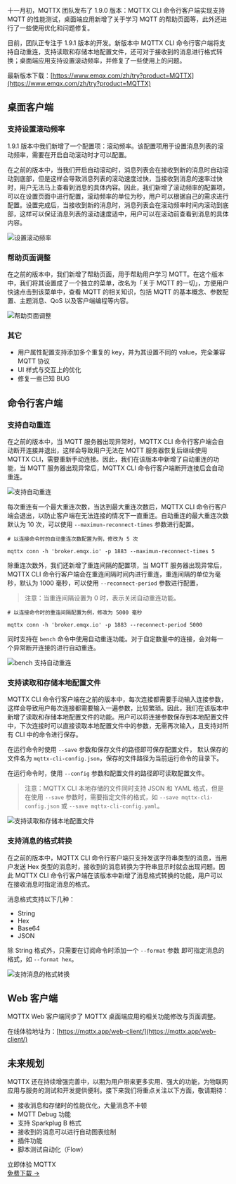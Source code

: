 十一月初，MQTTX 团队发布了 1.9.0 版本：MQTTX CLI 命令行客户端实现支持 MQTT 的性能测试，桌面端应用新增了关于学习 MQTT 的帮助页面等，此外还进行了一些使用优化和问题修复。

目前，团队正专注于 1.9.1 版本的开发。新版本中 MQTTX CLI 命令行客户端将支持自动重连，支持读取和存储本地配置文件，还可对于接收到的消息进行格式转换；桌面端应用支持设置滚动频率，并修复了一些使用上的问题。

最新版本下载：[https://www.emqx.com/zh/try?product=MQTTX](https://www.emqx.com/zh/try?product=MQTTX) 

## 桌面客户端

### 支持设置滚动频率

1.9.1 版本中我们新增了一个配置项：滚动频率。该配置项用于设置消息列表的滚动频率，需要在开启自动滚动时才可以配置。

在之前的版本中，当我们开启自动滚动时，消息列表会在接收到新的消息时自动滚动到底部，但是这样会导致消息列表的滚动速度过快，当接收到消息的速率过快时，用户无法马上查看到消息的具体内容。因此，我们新增了滚动频率的配置项，可以在设置页面中进行配置，滚动频率的单位为秒，用户可以根据自己的需求进行配置。设置完成后，当接收到新的消息时，消息列表会在滚动频率时间内滚动到底部，这样可以保证消息列表的滚动速度适中，用户可以在滚动前查看到消息的具体内容。

![设置滚动频率](https://assets.emqx.com/images/91d42fee8661daf7dcac64c7b445f6d0.png)

### 帮助页面调整

在之前的版本中，我们新增了帮助页面，用于帮助用户学习 MQTT。在这个版本中，我们将其设置成了一个独立的菜单，改名为「关于 MQTT 的一切」，方便用户快速点击到该菜单中，查看 MQTT 的相关知识，包括 MQTT 的基本概念、参数配置、主题消息、QoS 以及客户端编程等内容。

![帮助页面调整](https://assets.emqx.com/images/acfa3a94927df2d88e63215c31b4b1ca.png)

### 其它

- 用户属性配置支持添加多个重复的 key，并为其设置不同的 value，完全兼容 MQTT 协议
- UI 样式与交互上的优化
- 修复一些已知 BUG

## 命令行客户端

### 支持自动重连

在之前的版本中，当 MQTT 服务器出现异常时，MQTTX CLI 命令行客户端会自动断开连接并退出，这样会导致用户无法在 MQTT 服务器恢复后继续使用 MQTTX CLI，需要重新手动连接。因此，我们在该版本中新增了自动重连的功能，当 MQTT 服务器出现异常后，MQTTX CLI 命令行客户端断开连接后会自动重连。

![支持自动重连](https://assets.emqx.com/images/543f9f68d014fe3d30816dac773681f6.png)

每次重连有一个最大重连次数，当达到最大重连次数后，MQTTX CLI 命令行客户端会退出，以防止客户端在无法连接的情况下一直重连。自动重连的最大重连次数默认为 10 次，可以使用 `--maximun-reconnect-times` 参数进行配置。

```
# 以连接命令时的自动重连次数配置为例，修改为 5 次

mqttx conn -h 'broker.emqx.io' -p 1883 --maximun-reconnect-times 5
```

除重连次数外，我们还新增了重连间隔的配置项，当 MQTT 服务器出现异常后，MQTTX CLI 命令行客户端会在重连间隔时间内进行重连，重连间隔的单位为毫秒，默认为 1000 毫秒，可以使用 `--reconnect-period` 参数进行配置，

> 注意：当重连间隔设置为 0 时，表示关闭自动重连功能。

```
# 以连接命令时的重连间隔配置为例，修改为 5000 毫秒

mqttx conn -h 'broker.emqx.io' -p 1883 --reconnect-period 5000
```

同时支持在 `bench` 命令中使用自动重连功能。对于自定数量中的连接，会对每一个异常断开连接的进行自动重连。

![bench 支持自动重连](https://assets.emqx.com/images/7e78759b8dc40dbcaaab9bd2729731eb.png)

### 支持读取和存储本地配置文件

MQTTX CLI 命令行客户端在之前的版本中，每次连接都需要手动输入连接参数，这样会导致用户每次连接都需要输入一遍参数，比较繁琐。因此，我们在该版本中新增了读取和存储本地配置文件的功能。用户可以将连接参数保存到本地配置文件中，下次连接时可以直接读取本地配置文件中的参数，无需再次输入，且支持对所有 CLI 中的命令进行保存。

在运行命令时使用 `--save` 参数和保存文件的路径即可保存配置文件， 默认保存的文件名为 `mqttx-cli-config.json`，保存的文件路径为当前运行命令的目录下。

在运行命令时，使用 `--config` 参数和配置文件的路径即可读取配置文件。

> 注意：MQTTX CLI 本地存储的文件同时支持 JSON 和 YAML 格式，但是在使用 `--save` 参数时，需要指定文件的格式，如 `--save mqttx-cli-config.json` 或 `--save mqttx-cli-config.yaml`。

![支持读取和存储本地配置文件](https://assets.emqx.com/images/6f961defae3118d55cc6c46012447853.png)

### 支持消息的格式转换

在之前的版本中，MQTTX CLI 命令行客户端只支持发送字符串类型的消息，当用户发送 Hex 类型的消息时，接收到的消息转换为字符串显示时就会出现问题。因此 MQTTX CLI 命令行客户端在该版本中新增了消息格式转换的功能，用户可以在接收消息时指定消息的格式。

消息格式支持以下几种：

- String
- Hex
- Base64
- JSON

除 String 格式外，只需要在订阅命令时添加一个 `--format` 参数 即可指定消息的格式，如 `--format hex`。

![支持消息的格式转换](https://assets.emqx.com/images/4c8ad470255520c85930b12bfbd6dd0c.png)

## Web 客户端

MQTTX Web 客户端同步了 MQTTX 桌面端应用的相关功能修改与页面调整。

在线体验地址为：[https://mqttx.app/web-client/](https://mqttx.app/web-client/) 

## 未来规划

MQTTX 还在持续增强完善中，以期为用户带来更多实用、强大的功能，为物联网应用与服务的测试和开发提供便利。接下来我们将重点关注以下方面，敬请期待：

- 接收消息和存储时的性能优化，大量消息不卡顿
- MQTT Debug 功能
- 支持 Sparkplug B 格式
- 接收到的消息可以进行自动图表绘制
- 插件功能
- 脚本测试自动化（Flow）



<section class="promotion">
    <div>
        立即体验 MQTTX
    </div>
    <a href="https://www.emqx.com/zh/try?product=MQTTX" class="button is-gradient px-5">免费下载 →</a>
</section>
